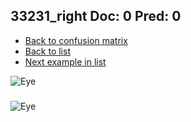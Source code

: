 ## 33231_right Doc: 0 Pred: 0
- [Back to confusion matrix](https://github.com/juliandewit/kaggle_retinopathy/blob/master/matrix.md)
- [Back to list](https://github.com/juliandewit/kaggle_retinopathy/blob/master/lists/00/list.md)
- [Next example in list](https://github.com/juliandewit/kaggle_retinopathy/blob/master/lists/00/33/33239_left.md)

![Eye](https://retinopaty.blob.core.windows.net/size1024/33231_right_0.jpeg)

### 

![Eye]()

